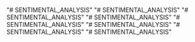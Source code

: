 "# SENTIMENTAL_ANALYSIS" 
"# SENTIMENTAL_ANALYSIS" 
"# SENTIMENTAL_ANALYSIS" 
"# SENTIMENTAL_ANALYSIS" 
"# SENTIMENTAL_ANALYSIS" 
"# SENTIMENTAL_ANALYSIS" 
"# SENTIMENTAL_ANALYSIS" 
"# SENTIMENTAL_ANALYSIS" 

